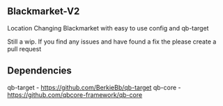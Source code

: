 ## Blackmarket-V2
Location Changing Blackmarket with easy to use config and qb-target

Still a wip. If you find any issues and have found a fix the please create a pull request

## Dependencies 

qb-target - https://github.com/BerkieBb/qb-target
qb-core - https://github.com/qbcore-framework/qb-core
